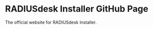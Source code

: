 RADIUSdesk Installer GitHub Page
==================================

The official website for RADIUSdesk Installer.
